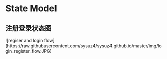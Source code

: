 
<h1>State Model</h1>

<h2>注册登录状态图</h2>
![regiser and login flow](https://raw.githubusercontent.com/sysuz4/sysuz4.github.io/master/img/login_register_flow.JPG)
